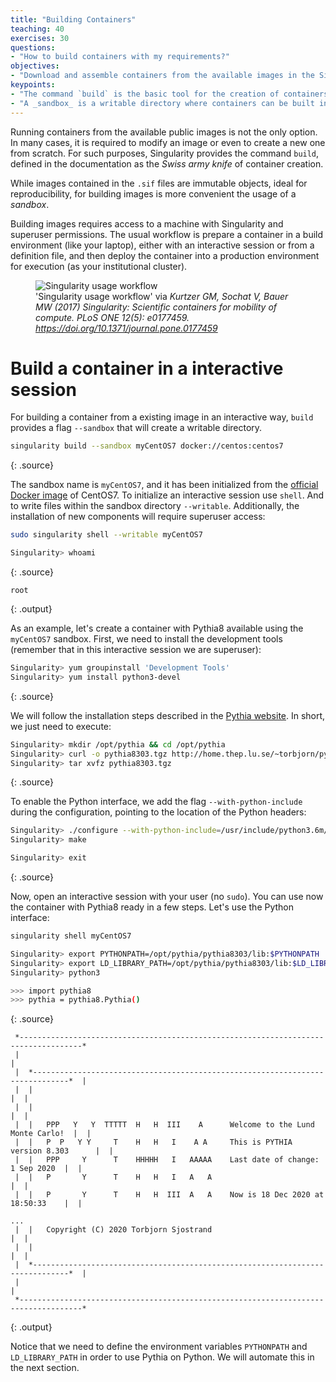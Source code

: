 ```yaml
---
title: "Building Containers"
teaching: 40
exercises: 30
questions:
- "How to build containers with my requirements?"
objectives:
- "Download and assemble containers from the available images in the Singularity Library and the Docker Hub."
keypoints:
- "The command `build` is the basic tool for the creation of containers."
- "A _sandbox_ is a writable directory where containers can be built interactively."
---
```


Running containers from the available public images is not the only option. In many cases, it is required to modify
an image or even to create a new one from scratch. For such purposes, Singularity provides the command `build`,
defined in the documentation as the _Swiss army knife_ of container creation.

While images contained in the `.sif` files are immutable objects, ideal for reproducibility, for building images is
more convenient the usage of a _sandbox_.

Building images requires access to a machine with Singularity and superuser permissions. The usual workflow is prepare
a container in a build environment (like your laptop), either with an interactive session or from a definition file,
and then deploy the container into a production environment for execution (as your institutional cluster).

<figure>
  <img src="https://journals.plos.org/plosone/article/figure/image?size=large&id=10.1371/journal.pone.0177459.g001" alt="Singularity usage workflow"/>
  <figcaption>'Singularity usage workflow' via <i>Kurtzer GM, Sochat V, Bauer MW (2017) Singularity: Scientific containers for mobility of compute. PLoS ONE 12(5): e0177459. <a href="https://doi.org/10.1371/journal.pone.0177459">https://doi.org/10.1371/journal.pone.0177459</a></i></figcaption>
</figure>


# Build a container in a interactive session

For building a container from a existing image in an interactive way, `build` provides a flag `--sandbox` that will
create a writable directory.

~~~bash
singularity build --sandbox myCentOS7 docker://centos:centos7
~~~
{: .source}

The sandbox name is `myCentOS7`, and it has been initialized from the [official Docker image](https://hub.docker.com/_/centos)
of CentOS7.
To initialize an interactive session use `shell`. And to write files within the sandbox directory  `--writable`.
Additionally, the installation of new components will require superuser access:

~~~bash
sudo singularity shell --writable myCentOS7

Singularity> whoami
~~~
{: .source}
~~~
root
~~~
{: .output}

As an example, let's create a container with Pythia8 available using the `myCentOS7` sandbox.
First, we need to install the development tools (remember that in this interactive session we are superuser):

~~~bash
Singularity> yum groupinstall 'Development Tools'
Singularity> yum install python3-devel
~~~
{: .source}

We will follow the
installation steps described in the [Pythia website](http://home.thep.lu.se/~torbjorn/Pythia.html).
In short, we just need to execute:

~~~bash
Singularity> mkdir /opt/pythia && cd /opt/pythia
Singularity> curl -o pythia8303.tgz http://home.thep.lu.se/~torbjorn/pythia8/pythia8303.tgz
Singularity> tar xvfz pythia8303.tgz
~~~
{: .source}

To enable the Python interface, we add the flag `--with-python-include` during the configuration, pointing to the
location of the Python headers:

~~~bash
Singularity> ./configure --with-python-include=/usr/include/python3.6m/
Singularity> make

Singularity> exit
~~~
{: .source}

Now, open an interactive session with your user (no `sudo`). You can use now the container with Pythia8 ready in a
few steps. Let's use the Python interface:

~~~bash
singularity shell myCentOS7

Singularity> export PYTHONPATH=/opt/pythia/pythia8303/lib:$PYTHONPATH
Singularity> export LD_LIBRARY_PATH=/opt/pythia/pythia8303/lib:$LD_LIBRARY_PATH
Singularity> python3

>>> import pythia8
>>> pythia = pythia8.Pythia()
~~~
{: .source}
~~~
 *------------------------------------------------------------------------------------*
 |                                                                                    |
 |  *------------------------------------------------------------------------------*  |
 |  |                                                                              |  |
 |  |                                                                              |  |
 |  |   PPP   Y   Y  TTTTT  H   H  III    A      Welcome to the Lund Monte Carlo!  |  |
 |  |   P  P   Y Y     T    H   H   I    A A     This is PYTHIA version 8.303      |  |
 |  |   PPP     Y      T    HHHHH   I   AAAAA    Last date of change:  1 Sep 2020  |  |
 |  |   P       Y      T    H   H   I   A   A                                      |  |
 |  |   P       Y      T    H   H  III  A   A    Now is 18 Dec 2020 at 18:50:33    |  |

...
 |  |   Copyright (C) 2020 Torbjorn Sjostrand                                      |  |
 |  |                                                                              |  |
 |  *------------------------------------------------------------------------------*  |
 |                                                                                    |
 *------------------------------------------------------------------------------------*
~~~
{: .output}

Notice that we need to define the environment variables `PYTHONPATH` and `LD_LIBRARY_PATH` in order to use Pythia on Python.
We will automate this in the next section.
